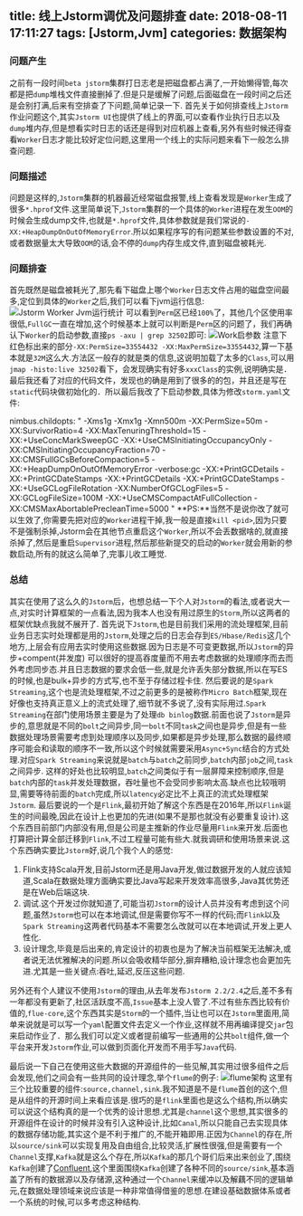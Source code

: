 title: 线上Jstorm调优及问题排查
date: 2018-08-11 17:11:27
tags: [Jstorm,Jvm]
categories: 数据架构 
---

### 问题产生
之前有一段时间`beta jstorm`集群打日志老是把磁盘都占满了,一开始懒得管,每次都是把`dump`堆栈文件直接删掉了.但是只是缓解了问题,后面磁盘在一段时间之后还是会别打满,后来有空排查了下问题,简单记录一下.
首先关于如何排查线上`Jstorm`作业问题这个,其实`Jstorm UI`也提供了线上的界面,可以查看作业执行日志以及`dump`堆内存,但是想看实时日志的话还是得到对应机器上查看,另外有些时候还得查看`Worker`日志才能比较好定位问题,这里用一个线上的实际问题来看下一般怎么排查问题.
### 问题描述
问题是这样的,`Jstorm`集群的机器最近经常磁盘报警,线上查看发现是`Worker`生成了很多`*.hprof`文件.这里简单说下,`Jstorm`集群的一个具体的`Worker`进程在发生`OOM`的时候会生成dump文件,也就是`*.hprof`文件,具体参数就是我们常说的`-XX:+HeapDumpOnOutOfMemoryError`.所以如果程序写的有问题某些参数设置的不对,或者数据量太大导致`OOM`的话,会不停的`dump`内存生成文件,直到磁盘被耗光.

### 问题排查
首先既然是磁盘被耗光了,那先看下磁盘上哪个`Worker`日志文件占用的磁盘空间最多,定位到具体的`Worker`之后,我们可以看下jvm运行信息:
![Jstorm Worker Jvm运行统计](https://blog-1254094716.cos.ap-chengdu.myqcloud.com/%E7%BA%BF%E4%B8%8AJstorm%E8%B0%83%E4%BC%98%E5%8F%8A%E9%97%AE%E9%A2%98%E6%8E%92%E6%9F%A5001.jpg)
可以看到`Perm`区已经`100%`了，其他几个区使用率很低,`FullGC`一直在增加,这个时候基本上就可以判断是`Perm`区的问题了，我们再确认下`Worker`的启动参数,直接`ps -axu | grep 32502`即可:
![Work启参数](https://blog-1254094716.cos.ap-chengdu.myqcloud.com/%E7%BA%BF%E4%B8%8AJstorm%E8%B0%83%E4%BC%98%E5%8F%8A%E9%97%AE%E9%A2%98%E6%8E%92%E6%9F%A5002.jpg)
注意下红色标出来的部分`-XX:PermSize=33554432 -XX:MaxPermSize=33554432`,算一下基本就是`32M`这么大.方法区一般存的就是类的信息,这说明加载了太多的`Class`,可以用`jmap -histo:live 32502`看下，会发现确实有好多`xxxClass`的实例,说明确实是．最后我还看了对应的代码文件，发现也的确是用到了很多的的包，并且还是写在`static`代码块做初始化的．所以最后我改了下启动参数,具体为修改`storm.yaml`文件:
> 
nimbus.childopts: " -Xms1g -Xmx1g -Xmn500m -XX:PermSize=50m -XX:SurvivorRatio=4 -XX:MaxTenuringThreshold=15 -XX:+UseConcMarkSweepGC -XX:+UseCMSInitiatingOccupancyOnly -XX:CMSInitiatingOccupancyFraction=70 -XX:CMSFullGCsBeforeCompaction=5 -XX:+HeapDumpOnOutOfMemoryError -verbose:gc -XX:+PrintGCDetails -XX:+PrintGCDateStamps -XX:+PrintGCDetails -XX:+PrintGCDateStamps -XX:+UseGCLogFileRotation -XX:NumberOfGCLogFiles=5 -XX:GCLogFileSize=100M -XX:+UseCMSCompactAtFullCollection -XX:CMSMaxAbortablePrecleanTime=5000 "
**PS:**当然不是说你改了就可以生效了,你需要先把对应的`Worker`进程干掉,我一般是直接`kill <pid>`,因为只要不是强制杀掉,Jstorm会在其他节点重启这个`Worker`,所以不会丢数据啥的,就直接杀掉了,然后是重启`Supervisor`进程,然后那些新提交的启动的`Worker`就会用新的参数启动,所有的就这么简单了,完事儿收工睡觉.

### 总结
其实在使用了这么久的`Jstorm`后，也想总结一下个人对`Jstorm`的看法,或者说大一点,对实时计算框架的一点看法,因为我本人也没有用过原生的`Storm`,所以这两者的框架优缺点我就不展开了.
首先说下`Jstorm`,也是目前我们采用的流处理框架,目前业务日志实时处理都是用的`Jstorm`,处理之后的日志会存到`ES/Hbase/Redis`这几个地方,上层会有应用去实时使用这些数据.因为日志是不可变更数据,所以`Jstorm`的异步+compent(并发度) 可以很好的提高吞度量而不用去考虑数据的处理顺序而去而外考虑同步态.并且日志数据的要求会低一些,就是允许丢失部分数据,所以在写ES的时候,也是bulk+异步的方式写,也不至于存储过程卡住.
然后要说的是`Spark Streaming`,这个也是流处理框架,不过之前更多的是被称作`Micro Batch`框架,现在好像也支持真正意义上的流式处理了,细节就不多说了,没有实际用过.`Spark Streaming`在部门使用场景主要是为了处理`db binlog`数据.前面也说了`Jstorm`是异步的,意思就是不同的`bolt`之间异步,同一`bolt`不同`task`之间也是异步,但是有一些数据处理场景需要考虑到处理顺序以及同步,如果都是异步处理,那么数据的最终顺序可能会和读取的顺序不一致,所以这个时候就需要采用`Async+Sync`结合的方式处理.对应`Spark Streaming`来说就是`batch`与`batch`之前同步,`batch`内部`job`之间,`task`之间异步.
这样的好处也比较明显,`batch`之间类似于有一层屏障来控制顺序,但是`batch`内部的`task`并发处理数据，吞吐量也不会受同步影响太高.缺点也比较哦明显,需要等待前面的`batch`完成,所以`latency`必定比不上真正的流式处理框架`Jstorm`.
最后要说的一个是`Flink`,最初开始了解这个东西是在2016年,所以`Flink`诞生的时间最晚,因此在设计上也更加的先进(如果不是那也就没有必要重复设计).这个东西目前部门内部没有用,但是公司是主推新的作业尽量用`Flink`来开发.后面也打算把计算全部迁移到`Flink`,不过工程量可能有些大.就我调研和使用场景来说.这个东西确实要比`Jstorm`好,说几个我个人的感觉:
1. Flink支持Scala开发,目前Jstorm还是用Java开发,做过数据开发的人就应该知道,Scala在数据处理方面确实要比Java写起来开发效率高很多,Java其优势还是在Web后端这块.
2. 调试.这个开发过你就知道了,可能当初`Jstorm`的设计人员并没有考虑到这个问题,虽然`Jstorm`也可以在本地调试,但是需要你写不一样的代码;而`Flink`以及`Spark Streaming`这两者代码基本不需要怎么改就可以在本地调试,开发上更人性化.
3. 设计理念,毕竟是后出来的,肯定设计的初衷也是为了解决当前框架无法解决,或者说无法优雅解决的问题.所以会吸收精华部分,摒弃糟粕,设计理念也会更加先进.尤其是一些关键点:吞吐,延迟,反压这些问题.

另外还有个人建议不使用`Jstorm`的理由,从去年发布`Jstorm 2.2/2.4`之后,差不多有一年都没有更新了,社区活跃度不高,`Issue`基本上没人管了.不过有些东西比较有价值的,`flue-core`,这个东西其实是`Storm`的一个插件,当让也可以在`Jstorm`里面用,简单来说就是可以写一个`yaml`配置文件去定义一个作业,这样就不用再编译提交`jar`包来启动作业了．那么我们可以定义或者提前编写一些通用的公共`bolt`组件,做一个平台来开发`Jstorm`作业,可以做到页面化开发而不用手写`Java`代码.

最后说一下自己在使用这些大数据的开源组件的一些见解,其实用过很多组件之后会发现,他们之间会有一些共同的设计理念,举个`flume`的例子:
![flume架构](https://blog-1254094716.cos.ap-chengdu.myqcloud.com/%E7%BA%BF%E4%B8%8AJstorm%E8%B0%83%E4%BC%98%E5%8F%8A%E9%97%AE%E9%A2%98%E6%8E%92%E6%9F%A5003.png)
这里有三个比较重要的组件:`source,channel,sink`.我不知道是不是`flume`首创的这个,但是从组件的开源时间上来看应该是.很巧的是`flink`里面也是这么个结构,所以确实可以说这个结构真的是一个优秀的设计思想.尤其是`channel`这个思想,其实很多的开源组件在设计的时候并没有引入这种设计,比如`Canal`,所以只能自己去实现具体的数据存储功能,其实这个是不利于推广的,不能开箱即用.正因为`Channel`的存在,所以`source/sink`可以实现复用及自由组合,比较灵活,扩展性很强,但是需要有一个`Channel`支撑,`Kafka`就是这么个存在,所以`Kafka`的那几个哥们后来出来创业了,围绕`Kafka`创建了[Confluent](https://www.confluent.io),这个里面围绕`Kafka`创建了各种不同的`source/sink`,基本涵盖了所有的数据源以及存储源,这种通过一个`Channel`来缓冲以及解藕不同的逻辑单元,在数据处理领域来说应该是一种非常值得借鉴的思想.在建设基础数据体系或者一个系统的时候,可以多考虑这种结构.
